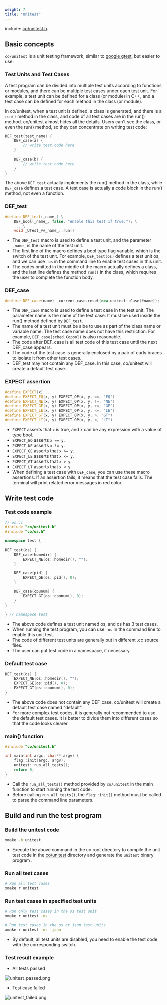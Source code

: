 ```yaml
---
weight: 7
title: "Unitest"
---
```


include: [co/unitest.h](https://github.com/idealvin/co/blob/master/include/co/unitest.h).


## Basic concepts


`co/unitest` is a unit testing framework, similar to [google gtest](https://github.com/google/googletest), but easier to use. 




### Test Units and Test Cases


A test program can be divided into multiple test units according to functions or modules, and there can be multiple test cases under each test unit. For example, a test unit can be defined for a class (or module) in C++, and a test case can be defined for each method in the class (or module). 


In co/unitest, when a test unit is defined, a class is generated, and there is a `run()` method in the class, and code of all test cases are in the run() method. co/unitest almost hides all the details. Users can't see the class, or even the run() method, so they can concentrate on writing test code:


```cpp
DEF_test(test_name) {
    DEF_case(a) {
        // write test code here
    }
    
    DEF_case(b) {
        // write test code here
    }
}
```


The above `DEF_test` actually implements the run() method in the class, while `DEF_case` defines a test case. A test case is actually a code block in the run() method, not even a function. 




### DEF_test


```cpp
#define DEF_test(_name_) \
    DEF_bool(_name_, false, "enable this test if true."); \
    ... \
    void _UTest_##_name_::run()
```


- The `DEF_test` macro is used to define a test unit, and the parameter `_name_` is the name of the test unit.
- The first line of the macro defines a bool type flag variable, which is the switch of the test unit. For example, `DEF_test(os)` defines a test unit os, and we can use `-os` in the command line to enable test cases in this unit.
- The codes omitted in the middle of the macro actually defines a class, and the last line defines the method `run()` in the class, which requires the user to complete the function body.





### DEF_case


```cpp
#define DEF_case(name) _current_case.reset(new unitest::Case(#name));
```


- The `DEF_case` macro is used to define a test case in the test unit. The parameter name is the name of the test case. It must be used inside the run() method defined by `DEF_test`.
- The name of a test unit must be albe to use as part of the class name or variable name. The test case name does not have this restriction. For example, `DEF_case(sched.Copool)` is also reasonable.
- The code after DEF_case is all test code of this test case until the next DEF_case appears.
- The code of the test case is generally enclosed by a pair of curly braces to isolate it from other test cases.
- DEF_test may not contain any DEF_case. In this case, co/unitest will create a default test case.





### EXPECT assertion


```cpp
#define EXPECT(x) ...
#define EXPECT_EQ(x, y) EXPECT_OP(x, y, ==, "EQ")
#define EXPECT_NE(x, y) EXPECT_OP(x, y, !=, "NE")
#define EXPECT_GE(x, y) EXPECT_OP(x, y, >=, "GE")
#define EXPECT_LE(x, y) EXPECT_OP(x, y, <=, "LE")
#define EXPECT_GT(x, y) EXPECT_OP(x, y, >, "GT")
#define EXPECT_LT(x, y) EXPECT_OP(x, y, <, "LT")
```


- `EXPECT` asserts that `x` is true, and x can be any expression with a value of type bool.
- `EXPECT_EQ` asserts `x == y`.
- `EXPECT_NE` asserts `x != y`.
- `EXPECT_GE` asserts that `x >= y`.
- `EXPECT_LE` asserts that `x <= y`.
- `EXPECT_GT` asserts that `x > y`.
- `EXPECT_LT` asserts that `x < y`.
- When defining a test case with `DEF_case`, you can use these macro assertions. If an assertion fails, it means that the test case fails. The terminal will print related error messages in red color.





## Write test code


### Test code example


```cpp
// os.cc
#include "co/unitest.h"
#include "co/os.h"

namespace test {
    
DEF_test(os) {
    DEF_case(homedir) {
        EXPECT_NE(os::homedir(), "");
    }

    DEF_case(pid) {
        EXPECT_GE(os::pid(), 0);
    }

    DEF_case(cpunum) {
        EXPECT_GT(os::cpunum(), 0);
    }
}
    
} // namespace test
```


- The above code defines a test unit named os, and os has 3 test cases.
- When running the test program, you can use `-os` in the command line to enable this unit test.
- The code of different test units are generally put in different .cc source files.
- The user can put test code in a namespace, if necessary.





### Default test case


```cpp
DEF_test(os) {
    EXPECT_NE(os::homedir(), "");
    EXPECT_GE(os::pid(), 0);
    EXPECT_GT(os::cpunum(), 0);
}
```


- The above code does not contain any DEF_case, co/unitest will create a default test case named "default".
- For more complex test codes, it is generally not recommended to use the default test cases. It is better to divide them into different cases so that the code looks clearer.





### main() function


```cpp
#include "co/unitest.h"

int main(int argc, char** argv) {
    flag::init(argc, argv);
    unitest::run_all_tests();
    return 0;
}
```


- Call the `run_all_tests()` method provided by `co/unitest` in the main function to start running the test code.
- Before calling `run_all_tests()`, the `flag::init()` method must be called to parse the command line parameters.





## Build and run the test program


### Build the unitest code


```bash
xmake -b unitest
```


- Execute the above command in the co root directory to compile the unit test code in the [co/unitest](https://github.com/idealvin/co/tree/master/unitest) directory and generate the `unitest` binary program .





### Run all test cases

```bash
# Run all test cases
xmake r unitest
```




### Run test cases in specified test units


```bash
# Run only test cases in the os test unit
xmake r unitest -os

# Run test cases in the os or json test units
xmake r unitest -os -json
```


- By default, all test units are disabled, you need to enable the test code with the corresponding switch.





### Test result example


- All tests passed

![unitest_passed.png](/images/unitest_passed.png)


- Test case failed

![unitest_failed.png](/images/unitest_failed.png)
